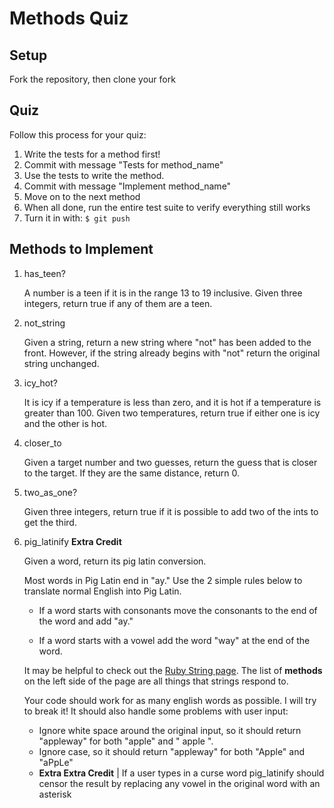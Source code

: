 # Methods Quiz

## Setup

Fork the repository, then clone your fork

## Quiz

Follow this process for your quiz:

1. Write the tests for a method first!
2. Commit with message "Tests for method_name"
3. Use the tests to write the method.
4. Commit with message "Implement method_name"
5. Move on to the next method
6. When all done, run the entire test suite to verify everything still works
7. Turn it in with:
    ```$ git push```

## Methods to Implement

1. has_teen?

    A number is a teen if it is in the range 13 to 19 inclusive. Given three integers, return true if any of them are a teen.
2. not_string

    Given a string, return a new string where "not" has been added to the front. However, if the string already begins with "not" return the original string unchanged.
3. icy_hot?

    It is icy if a temperature is less than zero, and it is hot if a temperature is greater than 100. Given two temperatures, return true if either one is icy and the other is hot.
4. closer_to

    Given a target number and two guesses, return the guess that is closer to the target. If they are the same distance, return 0.
5. two_as_one?

    Given three integers, return true if it is possible to add two of the ints to get the third.
6. pig_latinify **Extra Credit**

    Given a word, return its pig latin conversion. 
    
    Most words in Pig Latin end in "ay." Use the 2 simple rules below to translate normal English into Pig Latin.

    - If a word starts with consonants move the consonants to the end of the word and add "ay."
    
    - If a word starts with a vowel add the word "way" at the end of the word.

    It may be helpful to check out the [Ruby String page](http://ruby-doc.org/core-2.2.0/String.html). The list of **methods** on the left side of the page are all things that strings respond to.

    Your code should work for as many english words as possible. I will try to break it! It should also handle some problems with user input:

    - Ignore white space around the original input, so it should return "appleway" for both "apple" and "   apple  ".
    - Ignore case, so it should return "appleway" for both "Apple" and "aPpLe"
    - **Extra Extra Credit** | If a user types in a curse word pig_latinify should censor the result by replacing any vowel in the original word with an asterisk

